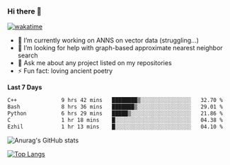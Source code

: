### Hi there 👋

[![wakatime](https://wakatime.com/badge/user/8906da98-c623-4aff-ac00-99cb42e09b38.svg)](https://wakatime.com/@8906da98-c623-4aff-ac00-99cb42e09b38)

- 🔭 I’m currently working on ANNS on vector data (struggling...)
- 🤔 I’m looking for help with graph-based approximate nearest neighbor search
- 💬 Ask me about any project listed on my repositories
- ⚡ Fun fact: loving ancient poetry


**Last 7 Days**
<!--START_SECTION:waka-->

```txt
C++              9 hrs 42 mins   ████████▒░░░░░░░░░░░░░░░░   32.70 %
Bash             8 hrs 36 mins   ███████▒░░░░░░░░░░░░░░░░░   29.01 %
Python           6 hrs 29 mins   █████▒░░░░░░░░░░░░░░░░░░░   21.86 %
C                1 hr 18 mins    █░░░░░░░░░░░░░░░░░░░░░░░░   04.38 %
Ezhil            1 hr 13 mins    █░░░░░░░░░░░░░░░░░░░░░░░░   04.10 %
```

<!--END_SECTION:waka-->

![Anurag's GitHub stats](https://github-readme-stats.vercel.app/api?username=matchyc&count_private=true&show_icons=true&theme=vue)

[![Top Langs](https://github-readme-stats.vercel.app/api/top-langs/?username=matchyc&langs_count=4&&hide=perl,raku,html,javascript,shell,roff,prolog)](https://github.com/anuraghazra/github-readme-stats)
